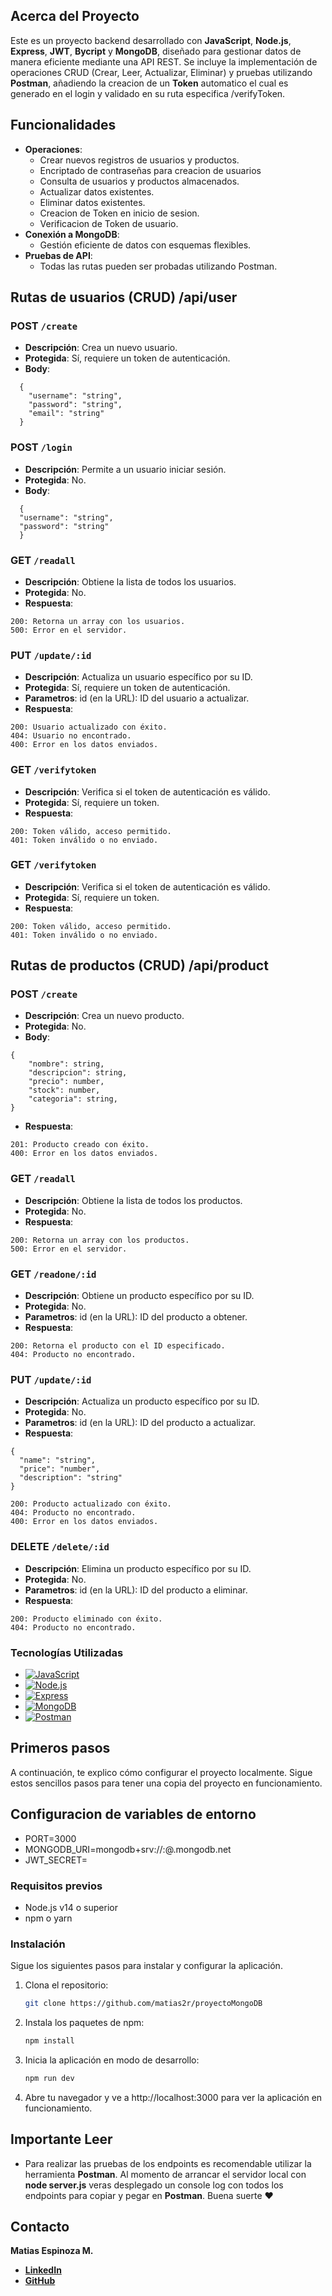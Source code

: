 
## Acerca del Proyecto


Este es un proyecto backend desarrollado con **JavaScript**, **Node.js**, **Express**, **JWT**, **Bycript** y **MongoDB**, diseñado para gestionar datos de manera eficiente mediante una API REST. Se incluye la implementación de operaciones CRUD (Crear, Leer, Actualizar, Eliminar) y pruebas utilizando **Postman**, añadiendo la creacion de un **Token** automatico el cual es generado en el login y validado en su ruta especifica /verifyToken.

## Funcionalidades

- **Operaciones**:
  - Crear nuevos registros de usuarios y productos.
  - Encriptado de contraseñas para creacion de usuarios
  - Consulta de usuarios y productos almacenados.
  - Actualizar datos existentes.
  - Eliminar datos existentes.
  - Creacion de Token en inicio de sesion.
  - Verificacion de Token de usuario.
- **Conexión a MongoDB**:
  - Gestión eficiente de datos con esquemas flexibles.
- **Pruebas de API**:
  - Todas las rutas pueden ser probadas utilizando Postman.


## Rutas de usuarios (CRUD) /api/user

### POST `/create`
- **Descripción**: Crea un nuevo usuario.
- **Protegida**: Sí, requiere un token de autenticación.
- **Body**:
```
  {
    "username": "string",
    "password": "string",
    "email": "string"
  }
```

### POST `/login`
- **Descripción**: Permite a un usuario iniciar sesión.
- **Protegida**: No.
- **Body**:
```
  {
  "username": "string",
  "password": "string"
  }
```
### GET `/readall`
- **Descripción**: Obtiene la lista de todos los usuarios.
- **Protegida**: No.
- **Respuesta**:
```
200: Retorna un array con los usuarios.
500: Error en el servidor.
```
### PUT `/update/:id`
- **Descripción**: Actualiza un usuario específico por su ID.
- **Protegida**: Sí, requiere un token de autenticación.
- **Parametros**: id (en la URL): ID del usuario a actualizar.
- **Respuesta**:
```
200: Usuario actualizado con éxito.
404: Usuario no encontrado.
400: Error en los datos enviados.
```

### GET  `/verifytoken`
- **Descripción**: Verifica si el token de autenticación es válido.
- **Protegida**: Sí, requiere un token.
- **Respuesta**:
```
200: Token válido, acceso permitido.
401: Token inválido o no enviado.
```

### GET  `/verifytoken`
- **Descripción**: Verifica si el token de autenticación es válido.
- **Protegida**: Sí, requiere un token.
- **Respuesta**:
```
200: Token válido, acceso permitido.
401: Token inválido o no enviado.
```

## Rutas de productos (CRUD) /api/product

### POST `/create`
- **Descripción**: Crea un nuevo producto.
- **Protegida**: No.
- **Body**:
```
{
    "nombre": string,
    "descripcion": string,
    "precio": number,
    "stock": number,
    "categoria": string,
}
```
- **Respuesta**:
```
201: Producto creado con éxito.
400: Error en los datos enviados.
```

### GET `/readall`
- **Descripción**: Obtiene la lista de todos los productos.
- **Protegida**: No.
- **Respuesta**:
```
200: Retorna un array con los productos.
500: Error en el servidor.
```

### GET `/readone/:id`
- **Descripción**: Obtiene un producto específico por su ID.
- **Protegida**: No.
- **Parametros**: id (en la URL): ID del producto a obtener.
- **Respuesta**:
```
200: Retorna el producto con el ID especificado.
404: Producto no encontrado.
```

### PUT  `/update/:id`
- **Descripción**: Actualiza un producto específico por su ID.
- **Protegida**: No.
- **Parametros**: id (en la URL): ID del producto a actualizar.
- **Respuesta**:
```
{
  "name": "string",
  "price": "number",
  "description": "string"
}
```
```
200: Producto actualizado con éxito.
404: Producto no encontrado.
400: Error en los datos enviados.
```

### DELETE  `/delete/:id`
- **Descripción**: Elimina un producto específico por su ID.
- **Protegida**: No.
- **Parametros**: id (en la URL): ID del producto a eliminar.
- **Respuesta**:
```
200: Producto eliminado con éxito.
404: Producto no encontrado.
```


### Tecnologías Utilizadas


* [![JavaScript][JavaScript]][JavaScript-url]
* [![Node.js][Node.js-logo]][Node.js-url]
* [![Express][Express-logo]][Express-url]
* [![MongoDB][MongoDB-logo]][MongoDB-url]
* [![Postman][Postman-logo]][Postman-url]


## Primeros pasos

A continuación, te explico cómo configurar el proyecto localmente. Sigue estos sencillos pasos para tener una copia del proyecto en funcionamiento.

## Configuracion de variables de entorno
* PORT=3000
* MONGODB_URI=mongodb+srv://<user>:<password>@<cluster>.mongodb.net
* JWT_SECRET=<YourSecretToken>

### Requisitos previos

* Node.js v14 o superior
* npm o yarn

### Instalación

Sigue los siguientes pasos para instalar y configurar la aplicación.

1. Clona el repositorio:
   ```sh
   git clone https://github.com/matias2r/proyectoMongoDB
   ```
3. Instala los paquetes de npm:
   ```sh
   npm install
   ```
4. Inicia la aplicación en modo de desarrollo:
   ```sh
   npm run dev
   ```
5. Abre tu navegador y ve a http://localhost:3000 para ver la aplicación en funcionamiento.


## Importante Leer

* Para realizar las pruebas de los endpoints es recomendable utilizar la herramienta **Postman**. Al momento de arrancar el servidor local con **node server.js** veras desplegado un console log con todos los endpoints para copiar y pegar en **Postman**. Buena suerte ❤️


## Contacto

**Matias Espinoza M.**
* **[LinkedIn](https://www.linkedin.com/in/matiasespinozamo/)**
* **[GitHub](https://github.com/matias2r)**


[Node.js-logo]: https://img.shields.io/badge/Node.js-43853d?style=for-the-badge&logo=node.js&logoColor=white
[Node.js-url]: https://nodejs.org/

[Express-logo]: https://img.shields.io/badge/Express.js-404d59?style=for-the-badge
[Express-url]: https://expressjs.com/

[MongoDB-logo]: https://img.shields.io/badge/MongoDB-4ea94b?style=for-the-badge&logo=mongodb&logoColor=white
[MongoDB-url]: https://www.mongodb.com/

[Postman-logo]: https://img.shields.io/badge/Postman-FF6C37?style=for-the-badge&logo=postman&logoColor=white
[Postman-url]: https://www.postman.com/

[JavaScript]: https://img.shields.io/badge/JavaScript-black?style=for-the-badge&logo=javascript&logoColor=yellow
[JavaScript-url]: https://developer.mozilla.org/en-US/docs/Web/JavaScript
